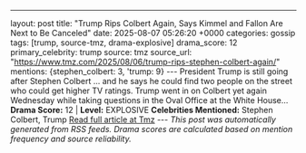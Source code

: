 ---
layout: post
title: "Trump Rips Colbert Again, Says Kimmel and Fallon Are Next to Be Canceled"
date: 2025-08-07 05:26:20 +0000
categories: gossip
tags: [trump, source-tmz, drama-explosive]
drama_score: 12
primary_celebrity: trump
source: tmz
source_url: "https://www.tmz.com/2025/08/06/trump-rips-stephen-colbert-again/"
mentions: {stephen_colbert: 3, 'trump: 9} --- President Trump is still going after Stephen Colbert ... and he says he could find two people on the street who could get higher TV ratings. Trump went in on Colbert yet again Wednesday while taking questions in the Oval Office at the White House… **Drama Score:** 12 | **Level:** EXPLOSIVE **Celebrities Mentioned:** Stephen Colbert, Trump [Read full article at Tmz](https://www.tmz.com/2025/08/06/trump-rips-stephen-colbert-again/) --- *This post was automatically generated from RSS feeds. Drama scores are calculated based on mention frequency and source reliability.*